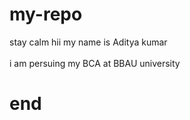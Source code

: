 # my-repo
stay calm
hii my name is Aditya kumar
<br></br>
i am persuing my BCA at BBAU university
# end

